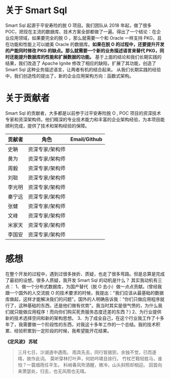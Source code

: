 # 关于 Smart Sql
  Smart Sql 起源于平安寿险的脱 O 项目。我们团队从 2018 年起，做了很多 POC，把现在主流的数据库、技术方案全部都做了一遍。得出了一个结论：在企业应用领域，如果要完全的脱 O ，那么就需要一个和 Oracle 一样支持 PKG，且在功能和性能上可以媲美 Oracle 的数据库。**如果在脱 O 的过程中，还要提升开发的产能同时修改 PKG 的缺点。那么就需要一个新的业务描述语言来替代 PKG，同时还能提升数据库的性能和扩展数据的功能。**
  基于上面的结论和我们长期实践的结果，我们改造了 Apache Ignite 修改了相应的缺陷，扩展了其功能，创造了 Smart Sql 这种业务描述语言，让两者有机的结合起来。
  从我们长期实践的经验中，我们创造性的提出了，新的企业应用架构方向：函数式架构。

# 关于贡献者
  Smart Sql 的贡献者，大多都是以前参于过平安寿险脱 O , POC 项目的资深技术专家和资深架构师。他们精深的专业技术能力和丰富的企业架构经验，为本项目能顺利完成，提供了技术和架构经验的保障。

| 贡献者 | 角色            | Email/Github |
| ------ | --------------- | ------------ |
| 史聃   | 资深专家/架构师 |              |
| 黄为   | 资深专家/架构师 |              |
| 周毅   | 资深专家/架构师 |              |
| 刘聪   | 资深专家/架构师 |              |
| 李光明   | 资深专家/架构师 |              |
| 秦宁远 | 资深专家/架构师 |              |
| 张健   | 资深专家/架构师 |              |
| 文峰   | 资深专家/架构师 |              |
| 米家天   | 资深专家/架构师 |              |
| 李国安   | 资深专家/架构师 |              |



# 感想
  在整个开发的过程中，遇到过很多挫折、质疑，也走了很多弯路。但是总算是完成了最初的设想。很多人质疑，我开发 Smart Sql 的动机是什么？
  其实我动机有三点：
  1、做一个分布式数据库，为国产替代（脱 O 去小）做一点点贡献。(曾经我跟一个国外的人交流脱 O 的技术要求的时候，我提出："我们应该从最基础的数据库做起，这样才能解决我们的问题"。国外的人明确告诉我："你们只做应用程序就行了，这种基础的东西，还是他们做有优势"。我当时其实是很气愤的，为什么我们就只能做应用程序！而向你们购买死贵服务态度还差的东西？)
  2、为行业提供新的技术选择空间和新的架构思想。
  3、为了成全自己，在这个行业我工作了十多年了，我需要做一个阶段性的东西，对我这十多年工作的一个总结。我的技术积累、经验积累到一定阶段的时候，我希望能开花结果。
  
**《定风波》 苏轼**
>三月七日，沙湖道中遇雨。
>雨具先去，同行皆狼狈，余独不觉，已而遂晴，故作此词。
>莫听穿林打叶声，何妨吟啸且徐行。
>竹杖芒鞋轻胜马，谁怕？一蓑烟雨任平生。
>料峭春风吹酒醒，微冷，山头斜照却相迎。
>回首向来萧瑟处，归去，也无风雨也无晴。
  
  
  
  
  
  
  
  
  
  
  
  
  
  
  
  
  
  